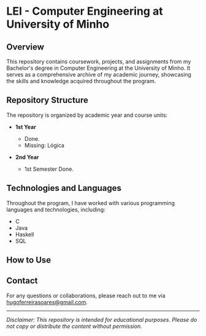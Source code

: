 # LEI - Computer Engineering at University of Minho

## Overview

This repository contains coursework, projects, and assignments from my Bachelor's degree in Computer Engineering at the University of Minho. It serves as a comprehensive archive of my academic journey, showcasing the skills and knowledge acquired throughout the program.

## Repository Structure

The repository is organized by academic year and course units:

- **1st Year**
  - Done.
  - Missing: Lógica

- **2nd Year**
  - 1st Semester Done.

## Technologies and Languages

Throughout the program, I have worked with various programming languages and technologies, including:

- C
- Java
- Haskell
- SQL

## How to Use

## Contact

For any questions or collaborations, please reach out to me via [hugoferreirasoares@gmail.com](mailto:hugoferreirasoares@gmail.com).

---

*Disclaimer: This repository is intended for educational purposes. Please do not copy or distribute the content without permission.*
